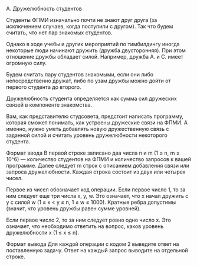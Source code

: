 A. Дружелюбность студентов

Студенты ФПМИ изначально почти не знают друг друга (за исключением случаев, когда поступили с другом). Так что будем считать, что нет пар знакомых студентов.

Однако в ходе учебы и других мероприятий по тимбилдингу иногда некоторые люди начинают дружить (дружба двусторонняя). При этом отношение дружбы обладает силой. Например, дружба А. и С. имеет огромную силу.

Будем считать пару студентов знакомыми, если они либо непосредственно дружат, либо по узам дружбы можно дойти от первого студента до второго.

Дружелюбность студента определяется как сумма сил дружеских связей в компоненте знакомства.

Вам, как представителю студсовета, предстоит написать программу, которая сможет понимать, как устроены дружеские связи на ФПМИ. А именно, нужно уметь добавлять новую дружественную связь с заданной силой и считать уровень дружелюбности некоторого студента.

Формат ввода
В первой строке записано два числа n и m (1 ≤ n, m ≤ 10^6) — количество студентов на ФПМИ и количество запросов к вашей программе. Далее следует m строк с описанием добавления связи или запроса дружелюбности. Каждая строка состоит из двух или четырех чисел.

Первое из чисел обозначает код операции. Если первое число 1, то за ним следует еще три числа x, y, w. Это означает, что x начал дружить с y с силой w (1 ≤ x < y ≤ n, 1 ≤ w ≤ 1000). Кратные ребра допустимы (значит, что уровень дружбы равен сумме уровней).

Если первое число 2, то за ним следует ровно одно число x. Это означает, что необходимо ответить на вопрос, каков уровень дружелюбности x (1 ≤ x ≤ n).

Формат вывода
Для каждой операции с кодом 2 выведите ответ на поставленную задачу. Ответ на каждый запрос выводите на отдельной строке.